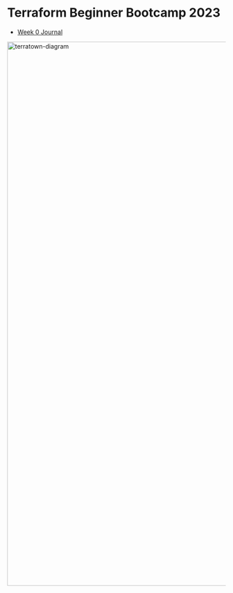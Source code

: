 # Terraform Beginner Bootcamp 2023

- [Week 0 Journal](journal/week0.md)

<img width="1255" alt="terratown-diagram" src="https://github.com/slack-86/terraform-beginner-bootcamp-2023/assets/145390800/d0e079c5-2885-4b53-b476-35e56c501675">
